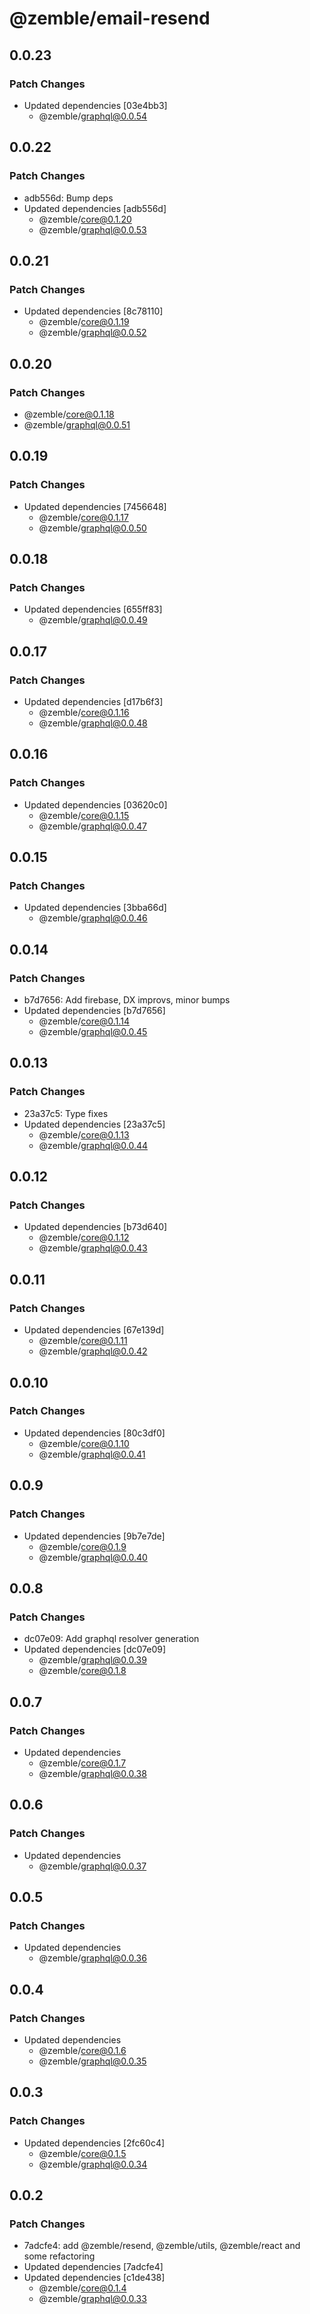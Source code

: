 # @zemble/email-resend

## 0.0.23

### Patch Changes

- Updated dependencies [03e4bb3]
  - @zemble/graphql@0.0.54

## 0.0.22

### Patch Changes

- adb556d: Bump deps
- Updated dependencies [adb556d]
  - @zemble/core@0.1.20
  - @zemble/graphql@0.0.53

## 0.0.21

### Patch Changes

- Updated dependencies [8c78110]
  - @zemble/core@0.1.19
  - @zemble/graphql@0.0.52

## 0.0.20

### Patch Changes

- @zemble/core@0.1.18
- @zemble/graphql@0.0.51

## 0.0.19

### Patch Changes

- Updated dependencies [7456648]
  - @zemble/core@0.1.17
  - @zemble/graphql@0.0.50

## 0.0.18

### Patch Changes

- Updated dependencies [655ff83]
  - @zemble/graphql@0.0.49

## 0.0.17

### Patch Changes

- Updated dependencies [d17b6f3]
  - @zemble/core@0.1.16
  - @zemble/graphql@0.0.48

## 0.0.16

### Patch Changes

- Updated dependencies [03620c0]
  - @zemble/core@0.1.15
  - @zemble/graphql@0.0.47

## 0.0.15

### Patch Changes

- Updated dependencies [3bba66d]
  - @zemble/graphql@0.0.46

## 0.0.14

### Patch Changes

- b7d7656: Add firebase, DX improvs, minor bumps
- Updated dependencies [b7d7656]
  - @zemble/core@0.1.14
  - @zemble/graphql@0.0.45

## 0.0.13

### Patch Changes

- 23a37c5: Type fixes
- Updated dependencies [23a37c5]
  - @zemble/core@0.1.13
  - @zemble/graphql@0.0.44

## 0.0.12

### Patch Changes

- Updated dependencies [b73d640]
  - @zemble/core@0.1.12
  - @zemble/graphql@0.0.43

## 0.0.11

### Patch Changes

- Updated dependencies [67e139d]
  - @zemble/core@0.1.11
  - @zemble/graphql@0.0.42

## 0.0.10

### Patch Changes

- Updated dependencies [80c3df0]
  - @zemble/core@0.1.10
  - @zemble/graphql@0.0.41

## 0.0.9

### Patch Changes

- Updated dependencies [9b7e7de]
  - @zemble/core@0.1.9
  - @zemble/graphql@0.0.40

## 0.0.8

### Patch Changes

- dc07e09: Add graphql resolver generation
- Updated dependencies [dc07e09]
  - @zemble/graphql@0.0.39
  - @zemble/core@0.1.8

## 0.0.7

### Patch Changes

- Updated dependencies
  - @zemble/core@0.1.7
  - @zemble/graphql@0.0.38

## 0.0.6

### Patch Changes

- Updated dependencies
  - @zemble/graphql@0.0.37

## 0.0.5

### Patch Changes

- Updated dependencies
  - @zemble/graphql@0.0.36

## 0.0.4

### Patch Changes

- Updated dependencies
  - @zemble/core@0.1.6
  - @zemble/graphql@0.0.35

## 0.0.3

### Patch Changes

- Updated dependencies [2fc60c4]
  - @zemble/core@0.1.5
  - @zemble/graphql@0.0.34

## 0.0.2

### Patch Changes

- 7adcfe4: add @zemble/resend, @zemble/utils, @zemble/react and some refactoring
- Updated dependencies [7adcfe4]
- Updated dependencies [c1de438]
  - @zemble/core@0.1.4
  - @zemble/graphql@0.0.33
